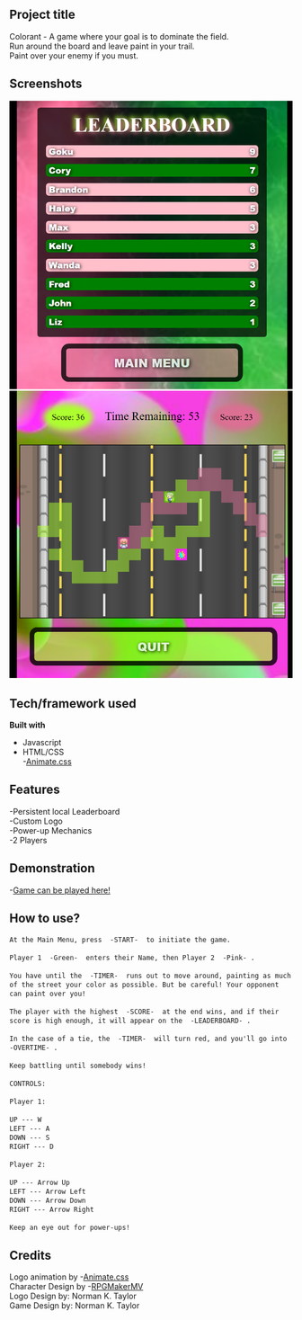 ## Project title

Colorant - A game where your goal is to dominate the field. <br>Run around the board and leave paint in your trail. <br>Paint over your enemy if you must.


## Screenshots

![alt text](images/Screen1.png)
![alt text](images/Screen2.png)

## Tech/framework used

<b>Built with</b>
- Javascript
- HTML/CSS<br>
-[Animate.css](https://animate.style/)

## Features
-Persistent local Leaderboard<br>
-Custom Logo<br>
-Power-up Mechanics<br>
-2 Players



## Demonstration

-[Game can be played here!](https://normanatee3.github.io/Colorant/)

## How to use?

    At the Main Menu, press  -START-  to initiate the game.
    
    Player 1  -Green-  enters their Name, then Player 2  -Pink- .
    
    You have until the  -TIMER-  runs out to move around, painting as much of the street your color as possible. But be careful! Your opponent can paint over you!
    
    The player with the highest  -SCORE-  at the end wins, and if their score is high enough, it will appear on the  -LEADERBOARD- .
    
    In the case of a tie, the  -TIMER-  will turn red, and you'll go into  -OVERTIME- . 
    
    Keep battling until somebody wins!
    
    CONTROLS: 

    Player 1:
    
    UP --- W
    LEFT --- A
    DOWN --- S
    RIGHT --- D
    
    Player 2:
    
    UP --- Arrow Up
    LEFT --- Arrow Left
    DOWN --- Arrow Down
    RIGHT --- Arrow Right
    
    Keep an eye out for power-ups!


## Credits

Logo animation by -[Animate.css](https://animate.style/)<br>
Character Design by -[RPGMakerMV](https://www.rpgmakerweb.com/products/rpg-maker-mv)<br>
Logo Design by: Norman K. Taylor<br>
Game Design by: Norman K. Taylor